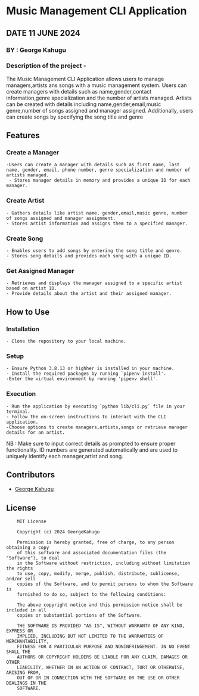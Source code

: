 # Music Management CLI Application

## DATE 11 JUNE 2024

### BY : George Kahugu

### Description of the project -

The Music Management CLI Application allows users to manage managers,artists ans songs with a music management system. Users can create managers with details such as name,gender,contact information,genre specialization and the number of artists managed. Artists can be created with details including name,gender,email,music genre,number of songs assigned and manager assigned. Additionally, users can create songs by specifying the song title and genre

## Features

### Create a Manager

    -Users can create a manager with details such as first name, last name, gender, email, phone number, genre specialization and number of artists managed.
     - Stores manager details in memory and provides a unique ID for each manager.

### Create Artist

    - Gathers details like artist name, gender,email,music genre, number of songs assigned and manager assignment.
    - Stores artist information and assigns them to a specified manager.

### Create Song

    - Enables users to add songs by entering the song title and genre.
    - Stores song details and provides each song with a unique ID.

### Get Assigned Manager

    - Retrieves and displays the manager assigned to a specific artist based on artist ID.
    - Provide details about the artist and their assigned manager.

## How to Use

### Installation

    - Clone the repository to your local machine.

### Setup

    - Ensure Python 3.8.13 or highher is installed in your machine.
    - Install the required packages by running `pipenv install'.
    -Enter the virtual environment by running 'pipenv shell'.

### Execution

    - Run the application by executing `python lib/cli.py` file in your terminal.
    - Follow the on-screen instructions to interact with the CLI application.
    -Choose options to create managers,artists,songs or retrieve manager details for an artist.

NB : Make sure to input correct details as prompted to ensure proper functionality. ID numbers are generated automatically and are used to uniquely identify each manager,artist and song.

## Contributors

- [George Kahugu](https://github.com/GeorgeKahugu)

## License

        MIT License

        Copyright (c) 2024 GeorgeKahugu

        Permission is hereby granted, free of charge, to any person obtaining a copy
        of this software and associated documentation files (the "Software"), to deal
        in the Software without restriction, including without limitation the rights
        to use, copy, modify, merge, publish, distribute, sublicense, and/or sell
        copies of the Software, and to permit persons to whom the Software is
        furnished to do so, subject to the following conditions:

        The above copyright notice and this permission notice shall be included in all
        copies or substantial portions of the Software.

        THE SOFTWARE IS PROVIDED "AS IS", WITHOUT WARRANTY OF ANY KIND, EXPRESS OR
        IMPLIED, INCLUDING BUT NOT LIMITED TO THE WARRANTIES OF MERCHANTABILITY,
        FITNESS FOR A PARTICULAR PURPOSE AND NONINFRINGEMENT. IN NO EVENT SHALL THE
        AUTHORS OR COPYRIGHT HOLDERS BE LIABLE FOR ANY CLAIM, DAMAGES OR OTHER
        LIABILITY, WHETHER IN AN ACTION OF CONTRACT, TORT OR OTHERWISE, ARISING FROM,
        OUT OF OR IN CONNECTION WITH THE SOFTWARE OR THE USE OR OTHER DEALINGS IN THE
        SOFTWARE.
